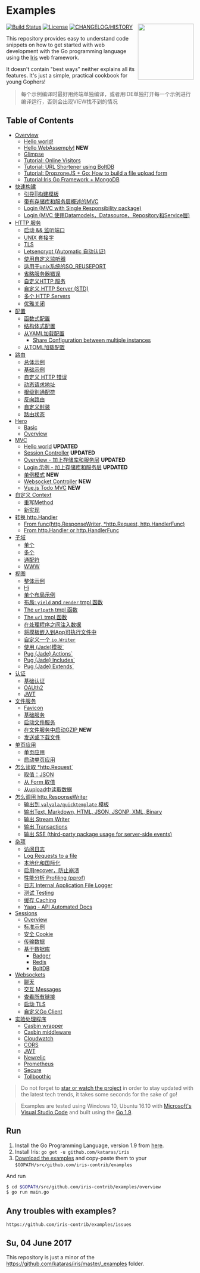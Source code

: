 # Examples

<img align="right" width="150px" src="https://iris-go.com/images/logo.svg?v=10">

<a href="https://travis-ci.org/iris-contrib/examples"><img src="https://img.shields.io/travis/iris-contrib/examples.svg?style=flat-square" alt="Build Status"></a>
<a href="https://github.com/iris-contrib/examples/blob/master/LICENSE"><img src="https://img.shields.io/badge/%20license-MIT%20%20License%20-E91E63.svg?style=flat-square" alt="License"></a>
<a href="https://github.com/kataras/iris/blob/master/HISTORY.md"><img src="https://img.shields.io/badge/version-10.x%20-blue.svg?style=flat-square" alt="CHANGELOG/HISTORY"></a>

This repository provides easy to understand code snippets on how to get started with web development with the Go programming language using the [Iris](https://github.com/kataras/iris) web framework.

It doesn't contain "best ways" neither explains all its features. It's just a simple, practical cookbook for young Gophers!

>每个示例编译时最好用终端单独编译，或者用IDE单独打开每一个示例进行编译运行，否则会出现VIEW找不到的情况

## Table of Contents

* [Overview](overview)
    * [Hello world!](hello-world/main.go)
    * [Hello WebAssemply!](webassembly/basic/main.go) **NEW**
    * [Glimpse](overview/main.go)
    * [Tutorial: Online Visitors](tutorial/online-visitors/main.go)
    * [Tutorial: URL Shortener using BoltDB](tutorial/url-shortener/main.go)
    * [Tutorial: DropzoneJS + Go: How to build a file upload form](tutorial/dropzonejs/main.go)
    * [Tutorial:Iris Go Framework + MongoDB](https://medium.com/go-language/iris-go-framework-mongodb-552e349eab9c)
* [快速构建](structuring)
    * [引导||构建模板](structuring/bootstrap/bootstrap/bootstrapper.go)
    * [带有存储库和服务层概述的MVC](mvc/overview/main.go)
    * [Login (MVC with Single Responsibility package)](structuring/login-mvc-single-responsible-package/main.go)
    * [Login (MVC 使用Datamodels，Datasource，Repository和Service层)](mvc/login/main.go)
* [HTTP 服务](http-listening)
    * [启动 && 监听端口](http-listening/listen-addr/main.go)
    * [UNIX 套接字](http-listening/listen-unix/main.go)
    * [TLS](http-listening/listen-tls/main.go)
    * [Letsencrypt (Automatic 自动认证)](http-listening/listen-letsencrypt/main.go)
    * [使用自定义监听器](http-listening/custom-listener/main.go)
    * [适用于unix系统的SO_REUSEPORT](http-listening/custom-listener/unix-reuseport/main.go)
    * [省略服务器错误](http-listening/listen-addr/omit-server-errors/main.go)
    * [自定义HTTP 服务](http-listening/custom-httpserver/easy-way/main.go)
    * [自定义 HTTP Server (STD)](http-listening/custom-httpserver/std-way/main.go)
    * [多个 HTTP Servers](http-listening/custom-httpserver/multi/main.go)
    * [优雅关闭](http-listening/graceful-shutdown/default-notifier/main.go)
* [配置](configuration)
    * [函数式配置](configuration/functional/main.go)
    * [结构体式配置](configuration/from-configuration-structure/main.go)
    * [从YAML加载配置](configuration/from-yaml-file/main.go)
        * [Share Configuration between multiple instances](configuration/from-yaml-file/shared-configuration/main.go)
    * [从TOML加载配置](configuration/from-toml-file/main.go)
* [路由](routing)
    * [总体示例](routing/overview/main.go)
    * [基础示例](routing/basic/main.go)
    * [自定义 HTTP 错误](routing/http-errors/main.go)
    * [动态请求地址](routing/dynamic-path/main.go)
    * [根级别通配符](routing/dynamic-path/root-wildcard/main.go)
    * [反向路由](routing/reverse/main.go)
    * [自定义封装](routing/custom-wrapper/main.go)
    * [路由状态](routing/route-state/main.go)
* [Hero](hero)
    * [Basic](hero/basic/main.go)
    * [Overview](hero/overview/main.go)
* [MVC](mvc)
    * [Hello world](mvc/hello-world/main.go) **UPDATED**
    * [Session Controller](mvc/session-controller/main.go) **UPDATED**
    * [Overview - 加上存储库和服务层](mvc/overview/main.go) **UPDATED**
    * [Login 示例 - 加上存储库和服务层](mvc/login/web/main.go) **UPDATED**
    * [单例模式](mvc/singleton/main.go) **NEW**
    * [Websocket Controller](mvc/websocket/main.go) **NEW**
    * [Vue.js Todo MVC](tutorial/vuejs-todo-mvc/src/web/main.go) **NEW**
* [自定义 Context](routing/custom-context)
    * [重写Method](routing/custom-context/method-overriding/main.go)
    * [新实现](routing/custom-context/new-implementation/main.go)
* [转换 http.Handler](convert-handlers)
    * [From func(http.ResponseWriter, *http.Request, http.HandlerFunc)](convert-handlers/negroni-like/main.go)
    * [From http.Handler or http.HandlerFunc](convert-handlers/nethttp/main.go)
* [子域](subdomains)
    * [单个](subdomains/single/main.go)
    * [多个](subdomains/multi/main.go)
    * [通配符](subdomains/wildcard/main.go)
    * [WWW](subdomains/www/main.go)
* [视图](view)
    * [整体示例](view/overview/main.go)
    * [Hi](view/template_html_0/main.go)
    * [单个布局示例](view/template_html_1/main.go)
    * [布局: `yield` and `render` tmpl 函数](view/template_html_2/main.go)
    * [The `urlpath` tmpl 函数](view/template_html_3/main.go)
    * [The `url` tmpl 函数](view/template_html_4/main.go)
    * [在处理程序之间注入数据](view/context-view-data/main.go)
    * [将模板嵌入到App可执行文件中](view/embedding-templates-into-app/main.go)
    * [自定义一个 `io.Writer`](view/write-to/main.go)
    * [使用 (Jade)模板`](view/template_pug_0/main.go)
    * [Pug (Jade) Actions`](view/template_pug_1/main.go)
    * [Pug (Jade) Includes`](view/template_pug_2/main.go)
    * [Pug (Jade) Extends`](view/template_pug_3/main.go)
* [认证](authentication)
    * [基础认证](authentication/basicauth/main.go)
    * [OAUth2](authentication/oauth2/main.go)
    * [JWT](experimental-handlers/jwt/simple/main.go)
* [文件服务](file-server)
    * [Favicon](file-server/favicon/main.go)
    * [基础服务](file-server/basic/main.go)
    * [启动文件服务](file-server/embedding-files-into-app/main.go)
    * [在文件服务中启动GZIP ](file-server/embedding-gziped-files-into-app/main.go) **NEW**
    * [发送或下载文件](file-server/send-files/main.go)
* [单页应用](file-server/single-page-application)
    * [单页应用](file-server/single-page-application/basic/main.go)
    * [启动单页应用](file-server/single-page-application/embedded-single-page-application/main.go)
* [怎么读取 *http.Request`](http_reqest)
    * [取值：JSON](http_request/read-json/main.go)
    * [从 Form 取值](http_request/read-form/main.go)
    * [从upload中读取数据](http_request/upload-files/main.go)
* [怎么调用 http.ResponseWriter](http_responsewriter)
	* [输出到 `valyala/quicktemplate` 模板](http_responsewriter/quicktemplate/main.go)
    * [输出Text, Markdown, HTML, JSON, JSONP, XML, Binary](http_responsewriter/write-rest/main.go)
    * [输出 Stream Writer](http_responsewriter/stream-writer/main.go)
    * [输出 Transactions](http_responsewriter/transactions/main.go)
    * [输出 SSE (third-party package usage for server-side events)](http_responsewriter/sse-third-party/main.go)
* [杂项](miscellaneous)
    * [访问日志](http_request/request-logger/main.go)
	* [Log Requests to a file](http_request/request-logger/request-logger-file/main.go)
    * [本地化和国际化](miscellaneous/i18n/main.go)
    * [启用recover，防止崩溃](miscellaneous/recover/main.go)
    * [性能分析 Profiling (pprof)](miscellaneous/pprof/main.go)
    * [日志 Internal Application File Logger](miscellaneous/file-logger/main.go)
    * [测试 Testing](testing/httptest/main_test.go)
    * [缓存 Caching](cache/simple/main.go)
    * [Yaag - API Automated Docs](apidoc/yaag/main.go)
* [Sessions](sessions)
    * [Overview](sessions/overview/main.go)
    * [标准示例](sessions/standalone/main.go)
    * [安全 Cookie](sessions/securecookie/main.go)
    * [传输数据](sessions/flash-messages/main.go)
    * [基于数据库](sessions/database)
        * [Badger](sessions/database/badger/main.go)
        * [Redis](sessions/database/redis/main.go)
        * [BoltDB](sessions/database/boltdb/main.go)
* [Websockets](websocket)
    * [聊天](websocket/chat/main.go)
    * [交互 Messages](websocket/native-messages/main.go)
    * [查看所有链接](websocket/connectionlist/main.go)
    * [启动 TLS ](websocket/secure/main.go)
    * [自定义Go Client](websocket/custom-go-client/main.go)
* [实验处理程序](experimental-handlers)
    * [Casbin wrapper](experimental-handlers/casbin/wrapper/main.go)
    * [Casbin middleware](experimental-handlers/casbin/middleware/main.go)
    * [Cloudwatch](experimental-handlers/cloudwatch/simple/main.go)
    * [CORS](experimental-handlers/cors/simple/main.go)
    * [JWT](experimental-handlers/jwt/main.go)
    * [Newrelic](experimental-handlers/newrelic/simple/main.go)
    * [Prometheus](experimental-handlers/prometheus/simple/main.go)
    * [Secure](experimental-handlers/secure/simple/main.go)
    * [Tollboothic](experimental-handlers/tollboothic/limit-handler/main.go)

> Do not forget to [star or watch the project](https://github.com/kataras/iris/stargazers) in order to stay updated with the latest tech trends, it takes some seconds for the sake of go!

> Examples are tested using Windows 10, Ubuntu 16.10 with [Microsoft's Visual Studio Code](https://code.visualstudio.com/) and built using the [Go 1.9](https://golang.org/dl).

## Run

1. Install the Go Programming Language, version 1.9 from [here](https://golang.org/dl).
2. Install Iris: `go get -u github.com/kataras/iris`
3. [Download the examples](https://github.com/iris-contrib/examples/archive/master.zip) and copy-paste them to your `$GOPATH/src/github.com/iris-contrib/examples`

And run

```sh
$ cd $GOPATH/src/github.com/iris-contrib/examples/overview
$ go run main.go
```

## Any troubles with examples?

    https://github.com/iris-contrib/examples/issues

## Su, 04 June 2017

This repository is just a minor of the https://github.com/kataras/iris/master/_examples folder.

